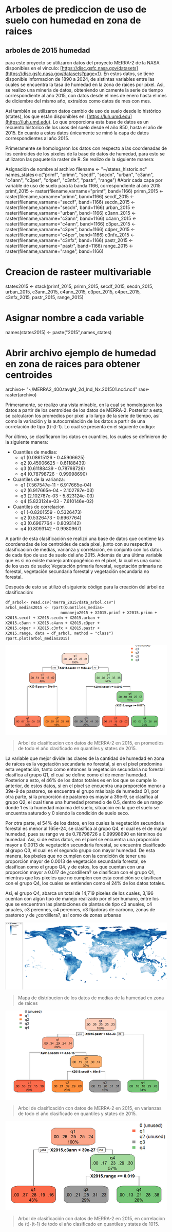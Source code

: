 # Arboles de prediccion de uso de suelo con humedad en zona de raices 

## arboles de 2015 humedad

para este proyecto se utilizaron datos del proyecto MERRA-2 de la NASA disponibles en el vínculo: [https://disc.gsfc.nasa.gov/datasets](https://disc.gsfc.nasa.gov/datasets?page=1). En estos datos, se tiene disponible informacion de 1890 a 2024, de sistintas variables entre las cuales se encuentra la tasa de humedad en la zona de raices por pixel. Asi, se realizo una mineria de datos, obteniendo unicamente la serie de tiempo correspondiente al año 2015, con datos desde el mes de enero hasta el mes de diciembre del mismo año, extraídos como datos de mes con mes. 

Así también se utilizaron datos cambio de uso de suelo desde lo histórico (states), los que están disponibles en: [https://luh.umd.edu](https://luh.umd.edu). Lo que proporciona esta base de datos es un recuento historico de los usos del suelo desde el año 850, hasta el año de 2015. En cuanto a estos datos únicamente se minó la capa de datos correspondientes al año 2015.

Primeramente se homologaron los datos con respecto a las coordenadas de los centroides de los pixeles de la base de datos de humedad, para esto se utilizaron las paqueteria raster de R. Se realizo de la siguiente manera:

   Asignación de nombre al archivo
   filename <- "~/states_historic.nc" 
   names_states<-c("primf", "primn", "secdf", "secdn", "urban", "c3ann", "c4ann", "c3per", "c4per", "c3nfx", "pastr", "range")
   #Abrir cada capa por variable de uso de suelo para la banda 1166, correspondiente al año 2015
   primf_2015 <- raster(filename,varname="primf", band=1166)
   primn_2015 <- raster(filename,varname="primn", band=1166)
   secdf_2015 <- raster(filename,varname="secdf", band=1166) 
   secdn_2015 <- raster(filename,varname="secdn", band=1166)
   urban_2015 <- raster(filename,varname="urban", band=1166) 
   c3ann_2015 <- raster(filename,varname="c3ann", band=1166) 
   c4ann_2015 <- raster(filename,varname="c4ann", band=1166) 
   c3per_2015 <- raster(filename,varname="c3per", band=1166) 
   c4per_2015 <- raster(filename,varname="c4per", band=1166) 
   c3nfx_2015 <- raster(filename,varname="c3nfx", band=1166) 
   pastr_2015 <- raster(filename,varname="pastr", band=1166) 
   range_2015 <- raster(filename,varname="range", band=1166) 
   
   # Creacion de rasteer multivariable
   states2015 <- stack(primf_2015, primn_2015, secdf_2015, secdn_2015,             urban_2015, c3ann_2015, c4ann_2015, c3per_2015, c4per_2015, c3nfx_2015,         pastr_2015, range_2015)
   # Asignar nombre a cada variable
   names(states2015) <- paste("2015",names_states)
   
   # Abrir archivo ejemplo de humedad en zona de raices para obtener centroides
   archivo<- "~/MERRA2_400.tavgM_2d_lnd_Nx.201501.nc4.nc4"
   ras<- raster(archivo)


Primeramente, se realizo una vista minable, en la cual se homologaron los datos a partir de los centroides de los datos de MERRA-2. Posterior a esto, se calcularon los promedios por pixel a lo largo de la serie de tiempo, así como la variación y la autocorrelación de los datos a partir de una correlación de tipo (t)-(t-1). Lo cual se presenta en el siguiente codigo: 





Por último, se clasificaron los datos en cuantiles, los cuales se definieron de la siguiente manera: 
- Cuantiles de medias:
    - q1 (0.08615126 - 0.45906625)
    - q2 (0.45906625 - 0.61188439)
    - q3 (0.61188439 - 0.78798726)
    - q4 (0.78798726 - 0.99998690)
- Cuantiles de la varianza:
    - q1 (7.567547e-11 - 6.917665e-04)
    - q2 (6.917665e-04 - 2.102787e-03)
    - q3 (2.102787e-03 - 5.823124e-03)
    - q4 (5.823124e-03 - 7.610146e-02)
- Cuantiles de correlacion
    - q1 (-0.8201559 - 0.5326473)
    - q2 (0.5326473 - 0.6967764)
    - q3 (0.6967764 - 0.8093142)
    - q4 (0.8093142 - 0.9980967)
 
A partir de esta clasificación se realizó una base de datos que contiene las coordenadas de los centroides de cada pixel, junto con su respectiva clasificación de medias, varianza y correlación, en conjunto con los datos de cada tipo de uso de suelo del año 2015. Además de una última variable que es si no existe manejo antropogénico en el pixel, la cual es una suma de los usos de suelo; Vegetación primaria forestal, vegetación primaria no forestal, vegetación secundaria forestal y vegetación secundaria no forestal.  

Después de esto se utilizó el siguiente código para la creación del árbol de clasificación:
   
    df_arbol<- read.csv("merra_2015/data_arbol.csv")
    arbol_medias2015 <- rpart(Quantiles_medias~ 
                            nomanejo2015 + X2015.primf + X2015.primn +                                      X2015.secdf + X2015.secdn + X2015.urban +                                       X2015.c3ann + X2015.c4ann + X2015.c3per +                                       X2015.c4per + X2015.c3nfx + X2015.pastr +                                       X2015.range, data = df_arbol, method = "class")
    rpart.plot(arbol_medias2015)
        
![](https://github.com/marianalara8/Servicio-Social/blob/main/Arbol_medias2015.png)

> Arbol de clasificacion con datos de MERRA-2 en 2015, en promedios de todo el año clasificado en quantiles y states de 2015.

La variable que mejor divide las clases de la cantidad de humedad en zona de raíces es la vegetación secundaria no forestal, si en el píxel predomina esta vegetación, tanto como entonces la vegetación secundaria no forestal clasifica al grupo Q1, el cual se define como el de menor humedad. Posterior a esto, el 46% de los datos totales es en los que se cumple lo anterior, de estos datos, si en el pixel se encuentra una proporción menor a 39e-9 de pastoreo, se encuentra el grupo más bajo de humedad Q1, por otra parte, si la proporción de pastoreo es mayor a 39e-9, se clasifica al grupo Q2, el cual tiene una humedad promedio de 0.5, dentro de un rango donde 1 es la humedad máxima del suelo, situación en la que el suelo se encuentra saturado y 0 siendo la condición de suelo seco. 

Por otra parte, el 54% de los datos, en los cuales la vegetación secundaria forestal es menor al 165e-24, se clasifica al grupo Q4, el cual es el de mayor humedad, pues su rango va de 0.78798726 a 0.99998690 en términos de humedad. Así, si de estos datos, en el píxel se encuentra una proporción mayor a 0.0013 de vegetación secundaria forestal, se encuentra clasificado al grupo Q3, el cual es el segundo grupo con mayor humedad. De esta manera, los pixeles que no cumplen con la condición de tener una proporción mayor de 0.0013 de vegetación secundaria forestal, se clasifican como el grupo Q4, y de estos, los que cuentan con una proporción mayor a 0.017 de ¿cordillera? se clasifican con el grupo Q1, mientras que los pixeles que no cumplen con esta condición se clasifican con el grupo Q4, los cuales se entienden como el 24% de los datos totales. 

Así, el grupo Q4, abarca un total de 14,719 pixeles de los cuales, 3,196 cuentan con algún tipo de manejo realizado por el ser humano, entre los que se encuentran las plantaciones de plantas de tipo c3 anuales, c4 anuales, c3 perennes, c4 perennes, c3 fijadoras de carbono, zonas de pastoreo y de ¿cordillera?, así como de zonas urbanas


![](https://github.com/marianalara8/Servicio-Social/blob/main/imagen_2024-06-06_023113723.png)
> Mapa de distribucion de los datos de medias de la humedad en zona de raices

![](https://github.com/marianalara8/Servicio-Social/blob/main/Arbol_varianzas2015.png)

> Arbol de clasificación con datos de MERRA-2 en 2015, en varianzas de todo el año clasificado en quantiles y states de 2015.


![](https://github.com/marianalara8/Servicio-Social/blob/main/Arbol_correlacion2015.png)

> Arbol de clasificación con datos de MERRA-2 en 2015, en correlacion de (t)-(t-1) de todo el año clasificado en quantiles y states de 1015.




